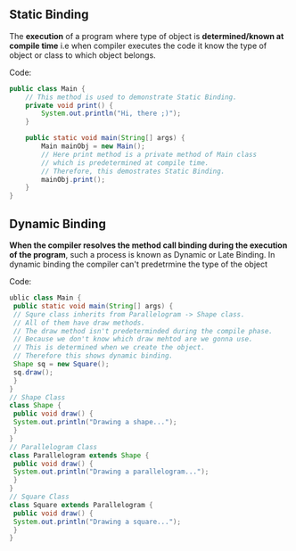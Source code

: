 ## Static Binding

The **execution** of a program where type of object is **determined/known at compile time** i.e
when compiler executes the code it know the type of object or class to which object belongs.

Code:

```java
public class Main {
    // This method is used to demonstrate Static Binding.
    private void print() {
        System.out.println("Hi, there ;)");
    }

    public static void main(String[] args) {
        Main mainObj = new Main();
        // Here print method is a private method of Main class
        // which is predetermined at compile time.
        // Therefore, this demostrates Static Binding.
        mainObj.print();
    }
}

```

## Dynamic Binding

**When the compiler resolves the method call binding during the execution of the program**,
such a process is known as Dynamic or Late Binding. In dynamic binding the compiler can't
predetrmine the type of the object

Code:

```java
ublic class Main {
 public static void main(String[] args) {
 // Squre class inherits from Parallelogram -> Shape class.
 // All of them have draw methods.
 // The draw method isn't predeterminded during the compile phase.
 // Because we don't know which draw mehtod are we gonna use.
 // This is determined when we create the object.
 // Therefore this shows dynamic binding.
 Shape sq = new Square();
 sq.draw();
 }
}
// Shape Class
class Shape {
 public void draw() {
 System.out.println("Drawing a shape...");
 }
}
// Parallelogram Class
class Parallelogram extends Shape {
 public void draw() {
 System.out.println("Drawing a parallelogram...");
 }
}
// Square Class
class Square extends Parallelogram {
 public void draw() {
 System.out.println("Drawing a square...");
 }
}
```
